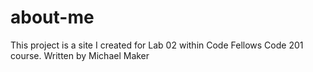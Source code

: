 # about-me
This project is a site I created for Lab 02 within Code Fellows Code 201 course.
Written by Michael Maker